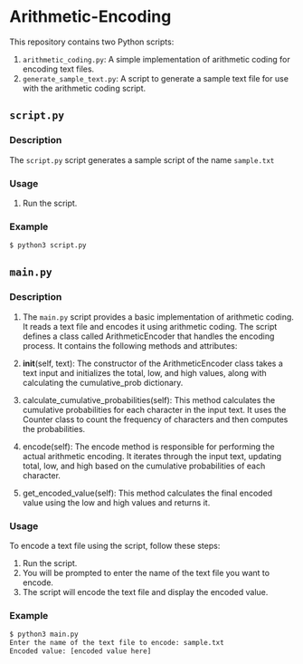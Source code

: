 # Arithmetic-Encoding

This repository contains two Python scripts:

1. `arithmetic_coding.py`: A simple implementation of arithmetic coding for encoding text files.
2. `generate_sample_text.py`: A script to generate a sample text file for use with the arithmetic coding script.

## `script.py`

### Description

The `script.py` script generates a sample script of the name `sample.txt`
### Usage
1. Run the script.

### Example

```bash
$ python3 script.py
```

## `main.py`

### Description

1. The `main.py` script provides a basic implementation of arithmetic coding. It reads a text file and encodes it using arithmetic coding.
The script defines a class called ArithmeticEncoder that handles the encoding process. It contains the following methods and attributes:

2. __init__(self, text): The constructor of the ArithmeticEncoder class takes a text input and initializes the total, low, and high values, along with calculating the cumulative_prob dictionary.

3. calculate_cumulative_probabilities(self): This method calculates the cumulative probabilities for each character in the input text. It uses the Counter class to count the frequency of characters and then computes the probabilities.

4. encode(self): The encode method is responsible for performing the actual arithmetic encoding. It iterates through the input text, updating total, low, and high based on the cumulative probabilities of each character.

5. get_encoded_value(self): This method calculates the final encoded value using the low and high values and returns it.

### Usage

To encode a text file using the script, follow these steps:

1. Run the script.
2. You will be prompted to enter the name of the text file you want to encode.
3. The script will encode the text file and display the encoded value.

### Example

```bash
$ python3 main.py
Enter the name of the text file to encode: sample.txt
Encoded value: [encoded value here]
